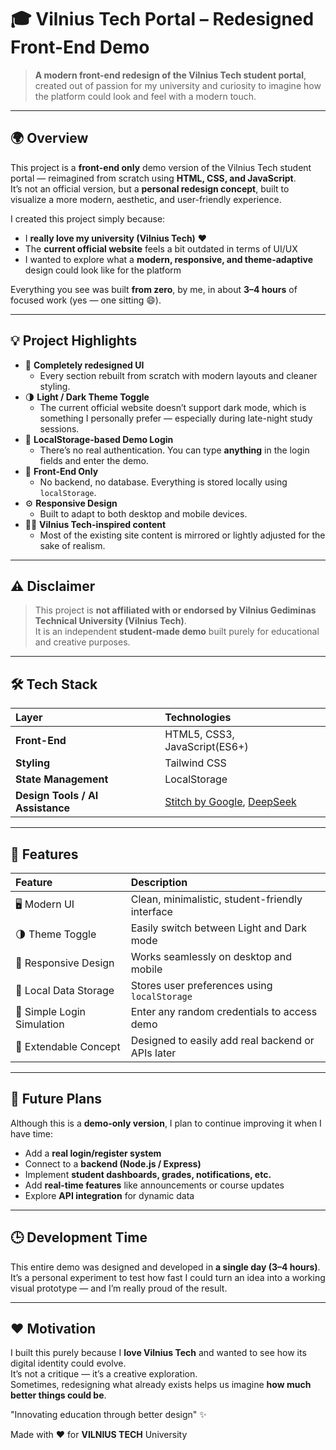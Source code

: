 # 🎓 Vilnius Tech Portal – Redesigned Front-End Demo

> **A modern front-end redesign of the Vilnius Tech student portal**, created out of passion for my university and curiosity to imagine how the platform could look and feel with a modern touch.

---

## 🌍 Overview

This project is a **front-end only** demo version of the Vilnius Tech student portal — reimagined from scratch using **HTML, CSS, and JavaScript**.  
It’s not an official version, but a **personal redesign concept**, built to visualize a more modern, aesthetic, and user-friendly experience.

I created this project simply because:
- I **really love my university (Vilnius Tech)** ❤️  
- The **current official website** feels a bit outdated in terms of UI/UX  
- I wanted to explore what a **modern, responsive, and theme-adaptive** design could look like for the platform

Everything you see was built **from zero**, by me, in about **3–4 hours** of focused work (yes — one sitting 😄).

---

## 💡 Project Highlights

- 🎨 **Completely redesigned UI**
  - Every section rebuilt from scratch with modern layouts and cleaner styling.
- 🌗 **Light / Dark Theme Toggle**
  - The current official website doesn’t support dark mode, which is something I personally prefer — especially during late-night study sessions.
- 🧠 **LocalStorage-based Demo Login**
  - There’s no real authentication. You can type **anything** in the login fields and enter the demo.
- 🧩 **Front-End Only**
  - No backend, no database. Everything is stored locally using `localStorage`.
- ⚙️ **Responsive Design**
  - Built to adapt to both desktop and mobile devices.
- 🧑‍🎓 **Vilnius Tech-inspired content**
  - Most of the existing site content is mirrored or lightly adjusted for the sake of realism.

---

## ⚠️ Disclaimer

> This project is **not affiliated with or endorsed by Vilnius Gediminas Technical University (Vilnius Tech)**.  
> It is an independent **student-made demo** built purely for educational and creative purposes.

---

## 🛠️ Tech Stack

| Layer | Technologies |
|:------|:--------------|
| **Front-End** | HTML5, CSS3, JavaScript(ES6+) |
| **Styling** | Tailwind CSS |
| **State Management** | LocalStorage |
| **Design Tools / AI Assistance** | [Stitch by Google](https://stitch.withgoogle.com/), [DeepSeek](https://chat.deepseek.com/) |

---

## 🚀 Features

| Feature | Description |
|:--------|:-------------|
| 🖥️ Modern UI | Clean, minimalistic, student-friendly interface |
| 🌗 Theme Toggle | Easily switch between Light and Dark mode |
| 📱 Responsive Design | Works seamlessly on desktop and mobile |
| 💾 Local Data Storage | Stores user preferences using `localStorage` |
| 🧠 Simple Login Simulation | Enter any random credentials to access demo |
| 💬 Extendable Concept | Designed to easily add real backend or APIs later |

---

## 🔮 Future Plans

Although this is a **demo-only version**, I plan to continue improving it when I have time:
- Add a **real login/register system**  
- Connect to a **backend (Node.js / Express)**  
- Implement **student dashboards, grades, notifications, etc.**  
- Add **real-time features** like announcements or course updates  
- Explore **API integration** for dynamic data

---

## 🕒 Development Time

This entire demo was designed and developed in **a single day (3–4 hours)**.  
It’s a personal experiment to test how fast I could turn an idea into a working visual prototype — and I’m really proud of the result.

---

## ❤️ Motivation

I built this purely because I **love Vilnius Tech** and wanted to see how its digital identity could evolve.  
It’s not a critique — it’s a creative exploration.  
Sometimes, redesigning what already exists helps us imagine **how much better things could be**.

"Innovating education through better design" ✨

Made with ❤️ for **VILNIUS TECH** University
